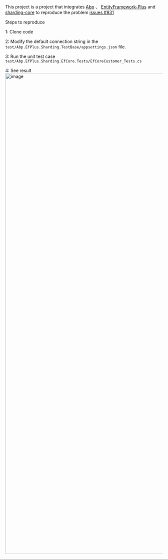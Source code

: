 This project is a project that integrates [Abp](https://github.com/abpframework/abp) 、 [EntityFramework-Plus](https://github.com/zzzprojects/EntityFramework-Plus) and [sharding-core](https://github.com/dotnetcore/sharding-core) to reproduce the problem [issues #831](https://github.com/zzzprojects/EntityFramework-Plus/issues/831)

Steps to reproduce

1: Clone code

2: Modify the default connection string in the `test/Abp.EfPlus.Sharding.TestBase/appsettings.json` file.

3: Run the unit test case `test/Abp.EfPlus.Sharding.EfCore.Tests/EfCoreCustomer_Tests.cs`

4: See result
<img width="2560" height="1540" alt="image" src="https://github.com/user-attachments/assets/17c19dee-b474-4aa1-8518-9e8961bd805d" />

